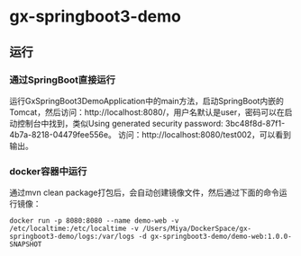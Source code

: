 # gx-springboot3-demo

## 运行
### 通过SpringBoot直接运行
运行GxSpringBoot3DemoApplication中的main方法，启动SpringBoot内嵌的Tomcat，然后访问：http://localhost:8080/，用户名默认是user，密码可以在启动控制台中找到，类似Using generated security password: 3bc48f8d-87f1-4b7a-8218-04479fee556e。
访问：http://localhost:8080/test002，可以看到输出。
### docker容器中运行
通过mvn clean package打包后，会自动创建镜像文件，然后通过下面的命令运行镜像：
````
docker run -p 8080:8080 --name demo-web -v /etc/localtime:/etc/localtime -v /Users/Miya/DockerSpace/gx-springboot3-demo/logs:/var/logs -d gx-springboot3-demo/demo-web:1.0.0-SNAPSHOT
````